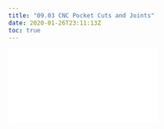 ```yaml
---
title: "09.03 CNC Pocket Cuts and Joints"
date: 2020-01-26T23:11:13Z
toc: true
---
```


![Link to included file content](../../../../digital-fabrication/cnc/cnc-pocket-cuts-and-joints.md)
